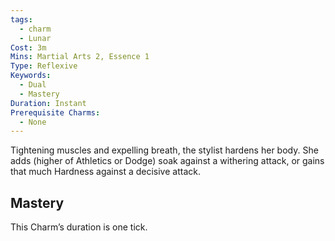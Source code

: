```yaml
---
tags:
  - charm
  - Lunar
Cost: 3m
Mins: Martial Arts 2, Essence 1
Type: Reflexive
Keywords:
  - Dual
  - Mastery
Duration: Instant
Prerequisite Charms:
  - None
---
```

Tightening muscles and expelling breath, the stylist hardens her body. She adds (higher of Athletics or Dodge) soak against a withering attack, or gains that much Hardness against a decisive attack. 
## Mastery

This Charm’s duration is one tick.